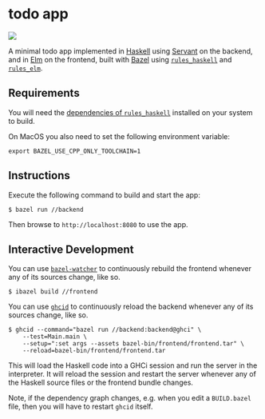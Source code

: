 # todo app

![](https://github.com/aherrmann/example_servant_elm_bazel/workflows/CI/badge.svg)

A minimal todo app implemented in [Haskell][haskell] using [Servant][servant]
on the backend, and in [Elm][elm] on the frontend, built with [Bazel][bazel]
using [`rules_haskell`][rules_haskell] and [`rules_elm`][rules_elm].

[haskell]: https://www.haskell.org/
[servant]: https://hackage.haskell.org/package/servant
[elm]: https://elm-lang.org/
[bazel]: https://bazel.build/
[rules_haskell]: https://haskell.build/
[rules_elm]: https://github.com/EdSchouten/rules_elm

## Requirements

You will need the [dependencies of `rules_haskell`][dependencies]
installed on your system to build.

On MacOS you also need to set the following environment variable:

```
export BAZEL_USE_CPP_ONLY_TOOLCHAIN=1
```

[dependencies]: https://rules-haskell.readthedocs.io/en/latest/haskell.html#before-you-begin

## Instructions

Execute the following command to build and start the app:

```
$ bazel run //backend
```

Then browse to `http://localhost:8080` to use the app.

## Interactive Development

You can use [`bazel-watcher`][bazel-watcher] to continuously rebuild the
frontend whenever any of its sources change, like so.

```
$ ibazel build //frontend
```

You can use [`ghcid`][ghcid] to continuously reload the backend whenever
any of its sources change, like so.

```
$ ghcid --command="bazel run //backend:backend@ghci" \
    --test=Main.main \
    --setup=":set args --assets bazel-bin/frontend/frontend.tar" \
    --reload=bazel-bin/frontend/frontend.tar
```

This will load the Haskell code into a GHCi session and run the server in
the interpreter. It will reload the session and restart the server
whenever any of the Haskell source files or the frontend bundle changes.

Note, if the dependency graph changes, e.g. when you edit a `BUILD.bazel`
file, then you will have to restart `ghcid` itself.

[bazel-watcher]: https://github.com/bazelbuild/bazel-watcher#readme
[ghcid]: https://github.com/ndmitchell/ghcid#readme
